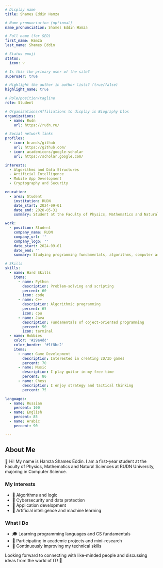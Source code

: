 ```yaml
---
# Display name
title: Shames Eddin Hamza

# Name pronunciation (optional)
name_pronunciation: Shames Eddin Hamza

# Full name (for SEO)
first_name: Hamza
last_name: Shames Eddin

# Status emoji
status:
  icon: 💡

# Is this the primary user of the site?
superuser: true

# Highlight the author in author lists? (true/false)
highlight_name: true

# Role/position/tagline
role: Student

# Organizations/Affiliations to display in Biography blox
organizations:
  - name: Rudn
    url: https://rudn.ru/

# Social network links
profiles:
  - icon: brands/github
    url: https://github.com/
  - icon: academicons/google-scholar
    url: https://scholar.google.com/

interests: 
  - Algorithms and Data Structures
  - Artificial Intelligence
  - Mobile App Development
  - Cryptography and Security

education:
  - area: Student
    institution: RUDN
    date_start: 2024-09-01
    date_end: 2028-05-31
    summary: Student at the Faculty of Physics, Mathematics and Natural Sciences, majoring in Computer Science.

work:
  - position: Student
    company_name: RUDN
    company_url: ''
    company_logo: ''
    date_start: 2024-09-01
    date_end: ''
    summary: Studying programming fundamentals, algorithms, computer architecture, and the basics of machine learning.

# Skills
skills:
  - name: Hard Skills
    items:
      - name: Python
        description: Problem-solving and scripting
        percent: 60
        icon: code
      - name: C++
        description: Algorithmic programming
        percent: 65
        icon: cpu
      - name: Java
        description: Fundamentals of object-oriented programming
        percent: 50
        icon: terminal
  - name: Hobbies
    color: '#29a4dd'
    color_border: '#1f8bc2'
    items:
      - name: Game Development
        description: Interested in creating 2D/3D games
        percent: 70
      - name: Music
        description: I play guitar in my free time
        percent: 80
      - name: Chess
        description: I enjoy strategy and tactical thinking
        percent: 75

languages:
  - name: Russian
    percent: 100
  - name: English
    percent: 85
  - name: Arabic
    percent: 90

---
```


## About Me

👋 Hi! My name is Hamza Shames Eddin. I am a first-year student at the Faculty of Physics, Mathematics and Natural Sciences at RUDN University, majoring in Computer Science.

### My Interests  
- 🧠 Algorithms and logic  
- 🔐 Cybersecurity and data protection  
- 📱 Application development  
- 🚀 Artificial intelligence and machine learning  

### What I Do  
- 🎓 Learning programming languages and CS fundamentals  
- 🧩 Participating in academic projects and mini-research  
- 📘 Continuously improving my technical skills  

Looking forward to connecting with like-minded people and discussing ideas from the world of IT! 🙌


